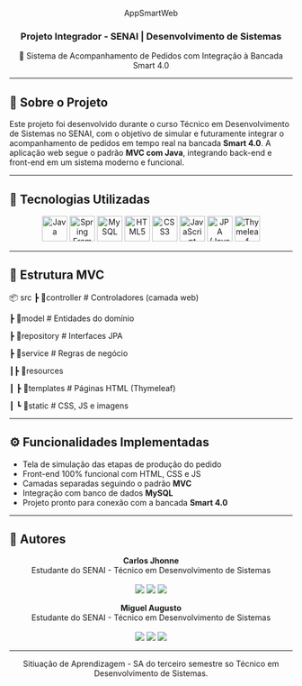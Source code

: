 
<p align="center">
AppSmartWeb
</p>
<h3 align="center">Projeto Integrador - SENAI | Desenvolvimento de Sistemas</h3>

<p align="center">🚀 Sistema de Acompanhamento de Pedidos com Integração à Bancada Smart 4.0</p>

---

## 📌 Sobre o Projeto

Este projeto foi desenvolvido durante o curso Técnico em Desenvolvimento de Sistemas no SENAI, com o objetivo de simular e futuramente integrar o acompanhamento de pedidos em tempo real na bancada **Smart 4.0**. A aplicação web segue o padrão **MVC com Java**, integrando back-end e front-end em um sistema moderno e funcional.

---

## 🧪 Tecnologias Utilizadas

<div align="center">
  <img src="https://cdn.jsdelivr.net/gh/devicons/devicon/icons/java/java-original.svg" width="45px" title="Java" />
  <img src="https://cdn.jsdelivr.net/gh/devicons/devicon/icons/spring/spring-original.svg" width="45px" title="Spring Framework" />
  <img src="https://cdn.jsdelivr.net/gh/devicons/devicon/icons/mysql/mysql-original.svg" width="45px" title="MySQL" />
  <img src="https://cdn.jsdelivr.net/gh/devicons/devicon/icons/html5/html5-original.svg" width="45px" title="HTML5" />
  <img src="https://cdn.jsdelivr.net/gh/devicons/devicon/icons/css3/css3-original.svg" width="45px" title="CSS3" />
  <img src="https://cdn.jsdelivr.net/gh/devicons/devicon/icons/javascript/javascript-original.svg" width="45px" title="JavaScript" />
  <img src="https://img.icons8.com/fluency/48/database.png" width="45px" title="JPA (Java Persistence API)" />
  <img src="https://www.thymeleaf.org/images/thymeleaf.png" width="45px" title="Thymeleaf" />
</div>

---

## 🧱 Estrutura MVC

📦 src
┣ 📂controller # Controladores (camada web)

┣ 📂model # Entidades do domínio

┣ 📂repository # Interfaces JPA

┣ 📂service # Regras de negócio

┃┣ 📂resources

  ┃ ┣ 📂templates # Páginas HTML (Thymeleaf)

   ┃ ┗ 📂static # CSS, JS e imagens

---

## ⚙️ Funcionalidades Implementadas

- Tela de simulação das etapas de produção do pedido
- Front-end 100% funcional com HTML, CSS e JS
- Camadas separadas seguindo o padrão **MVC**
- Integração com banco de dados **MySQL**
- Projeto pronto para conexão com a bancada **Smart 4.0**

---


## 👤 Autores

<p align="center">
  <b>Carlos Jhonne</b>  
  <br/>Estudante do SENAI - Técnico em Desenvolvimento de Sistemas  
  <br/><br/>
  <a href="mailto:carlosjhonne7@gmail.com"><img src="https://img.shields.io/badge/Gmail-D14836?style=for-the-badge&logo=gmail&logoColor=white" /></a>
  <a href="https://www.linkedin.com/in/carlos-jhonne/"><img src="https://img.shields.io/badge/LinkedIn-0077B5?style=for-the-badge&logo=linkedin&logoColor=white" /></a>
  <a href="https://github.com/JhonneSB"><img src="https://img.shields.io/badge/GitHub-100000?style=for-the-badge&logo=github&logoColor=white" /></a>
</p>

<p align="center">
  <b>Miguel Augusto</b>  
  <br/>Estudante do SENAI - Técnico em Desenvolvimento de Sistemas  
  <br/><br/>
  <a href="mailto:miguelazuoss@gmail.com"><img src="https://img.shields.io/badge/Gmail-D14836?style=for-the-badge&logo=gmail&logoColor=white" /></a>
  <a href="https://www.linkedin.com/in/miguel-augusto-3319b9227/"><img src="https://img.shields.io/badge/LinkedIn-0077B5?style=for-the-badge&logo=linkedin&logoColor=white" /></a>
  <a href="https://github.com/miguelazuoss"><img src="https://img.shields.io/badge/GitHub-100000?style=for-the-badge&logo=github&logoColor=white" /></a>
</p>

---

<p align="center"> Sitiuação de Aprendizagem - SA do terceiro semestre so Técnico em Desenvolvimento de Sistemas.</p>
